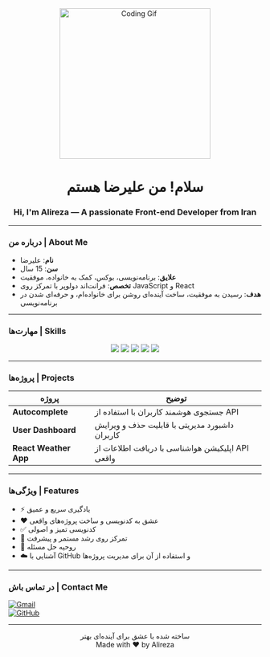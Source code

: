 <div align="center">
  <img src="https://media.giphy.com/media/qgQUggAC3Pfv687qPC/giphy.gif" width="300" alt="Coding Gif" />
  <h1>سلام! من علیرضا هستم</h1>
  <h3>Hi, I'm Alireza — A passionate Front-end Developer from Iran</h3>
</div>

---

### درباره من | About Me

- **نام**: علیرضا  
- **سن**: 15 سال  
- **علایق**: برنامه‌نویسی، بوکس، کمک به خانواده، موفقیت  
- **تخصص**: فرانت‌اند دولوپر با تمرکز روی JavaScript و React  
- **هدف**: رسیدن به موفقیت، ساخت آینده‌ای روشن برای خانواده‌ام، و حرفه‌ای شدن در برنامه‌نویسی  

---

### مهارت‌ها | Skills

<div align="center">
  <img src="https://img.shields.io/badge/HTML5-E34F26?style=for-the-badge&logo=html5&logoColor=white"/>
  <img src="https://img.shields.io/badge/CSS3-1572B6?style=for-the-badge&logo=css3&logoColor=white"/>
  <img src="https://img.shields.io/badge/JavaScript-F7DF1E?style=for-the-badge&logo=javascript&logoColor=black"/>
  <img src="https://img.shields.io/badge/React-20232a?style=for-the-badge&logo=react&logoColor=61DAFB"/>
  <img src="https://img.shields.io/badge/Git-F05032?style=for-the-badge&logo=git&logoColor=white"/>
</div>

---

### پروژه‌ها | Projects

| پروژه | توضیح |
|--------|--------|
| **Autocomplete** | جستجوی هوشمند کاربران با استفاده از API |
| **User Dashboard** | داشبورد مدیریتی با قابلیت حذف و ویرایش کاربران |
| **React Weather App** | اپلیکیشن هواشناسی با دریافت اطلاعات از API واقعی |

---

### ویژگی‌ها | Features

- ⚡ یادگیری سریع و عمیق  
- ❤️ عشق به کدنویسی و ساخت پروژه‌های واقعی  
- ✅ کدنویسی تمیز و اصولی  
- 🎯 تمرکز روی رشد مستمر و پیشرفت  
- 🧠 روحیه حل مسئله  
- ☁️ آشنایی با GitHub و استفاده از آن برای مدیریت پروژه‌ها  

---

### در تماس باش | Contact Me

[![Gmail](https://img.shields.io/badge/email-EA4335?style=for-the-badge&logo=gmail&logoColor=white)](mailto:your-email@example.com)  
[![GitHub](https://img.shields.io/badge/GitHub-181717?style=for-the-badge&logo=github&logoColor=white)](https://github.com/your-github-username)

---

<div align="center">
  ساخته شده با عشق برای آینده‌ای بهتر  
  <br/>
  Made with ❤️ by Alireza
</div>